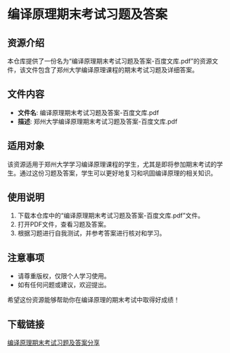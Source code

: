 # 编译原理期末考试习题及答案

## 资源介绍

本仓库提供了一份名为“编译原理期末考试习题及答案-百度文库.pdf”的资源文件，该文件包含了郑州大学编译原理课程的期末考试习题及详细答案。

## 文件内容

- **文件名**: 编译原理期末考试习题及答案-百度文库.pdf
- **描述**: 郑州大学编译原理期末考试习题及答案-百度文库.pdf

## 适用对象

该资源适用于郑州大学学习编译原理课程的学生，尤其是即将参加期末考试的学生。通过这份习题及答案，学生可以更好地复习和巩固编译原理的相关知识。

## 使用说明

1. 下载本仓库中的“编译原理期末考试习题及答案-百度文库.pdf”文件。
2. 打开PDF文件，查看习题及答案。
3. 根据习题进行自我测试，并参考答案进行核对和学习。

## 注意事项

- 请尊重版权，仅限个人学习使用。
- 如有任何问题或建议，欢迎提出。

希望这份资源能够帮助你在编译原理的期末考试中取得好成绩！

## 下载链接

[编译原理期末考试习题及答案分享](https://pan.quark.cn/s/e9a4bdfa8f24)